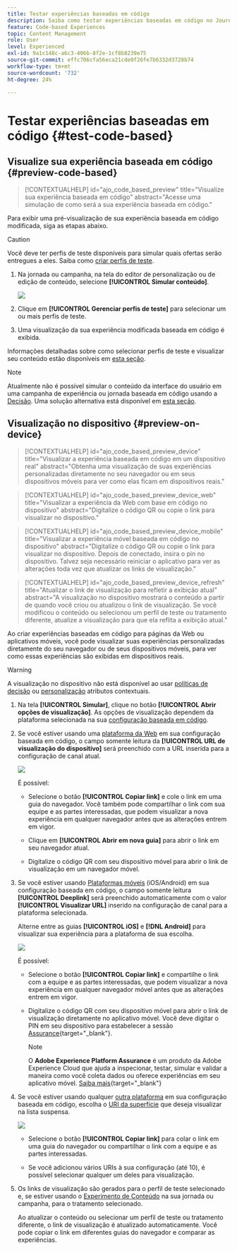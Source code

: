 ```yaml
---
title: Testar experiências baseadas em código
description: Saiba como testar experiências baseadas em código no Journey Optimizer
feature: Code-based Experiences
topic: Content Management
role: User
level: Experienced
exl-id: 9a1c148c-a6c3-406b-8f2e-1cf8b8239e75
source-git-commit: effc706cfa56eca21cde0f26fe7b6332d3728b74
workflow-type: tm+mt
source-wordcount: '732'
ht-degree: 24%

---
```


# Testar experiências baseadas em código {#test-code-based}

## Visualize sua experiência baseada em código {#preview-code-based}

>[!CONTEXTUALHELP]
>id="ajo_code_based_preview"
>title="Visualize sua experiência baseada em código"
>abstract="Acesse uma simulação de como será a sua experiência baseada em código."

Para exibir uma pré-visualização de sua experiência baseada em código modificada, siga as etapas abaixo.

>[!CAUTION]
>
>Você deve ter perfis de teste disponíveis para simular quais ofertas serão entregues a eles. Saiba como [criar perfis de teste](../audience/creating-test-profiles.md).

1. Na jornada ou campanha, na tela do editor de personalização ou de edição de conteúdo, selecione **[!UICONTROL Simular conteúdo]**.

   ![](assets/code-based-campaign-simulate.png)

1. Clique em **[!UICONTROL Gerenciar perfis de teste]** para selecionar um ou mais perfis de teste.

1. Uma visualização da sua experiência modificada baseada em código é exibida.

Informações detalhadas sobre como selecionar perfis de teste e visualizar seu conteúdo estão disponíveis em [esta seção](../content-management/preview.md).

>[!NOTE]
>
>Atualmente não é possível simular o conteúdo da interface do usuário em uma campanha de experiência ou jornada baseada em código usando a [Decisão](../experience-decisioning/gs-experience-decisioning.md). Uma solução alternativa está disponível em [esta seção](../experience-decisioning/create-decision.md#test-and-publish).


## Visualização no dispositivo {#preview-on-device}

>[!CONTEXTUALHELP]
>id="ajo_code_based_preview_device"
>title="Visualizar a experiência baseada em código em um dispositivo real"
>abstract="Obtenha uma visualização de suas experiências personalizadas diretamente no seu navegador ou em seus dispositivos móveis para ver como elas ficam em dispositivos reais."

>[!CONTEXTUALHELP]
>id="ajo_code_based_preview_device_web"
>title="Visualizar a experiência da Web com base em código no dispositivo"
>abstract="Digitalize o código QR ou copie o link para visualizar no dispositivo."

>[!CONTEXTUALHELP]
>id="ajo_code_based_preview_device_mobile"
>title="Visualizar a experiência móvel baseada em código no dispositivo"
>abstract="Digitalize o código QR ou copie o link para visualizar no dispositivo. Depois de conectado, insira o pin no dispositivo. Talvez seja necessário reiniciar o aplicativo para ver as alterações toda vez que atualizar os links de visualização."

>[!CONTEXTUALHELP]
>id="ajo_code_based_preview_device_refresh"
>title="Atualizar o link de visualização para refletir a exibição atual"
>abstract="A visualização no dispositivo mostrará o conteúdo a partir de quando você criou ou atualizou o link de visualização. Se você modificou o conteúdo ou selecionou um perfil de teste ou tratamento diferente, atualize a visualização para que ela reflita a exibição atual."

Ao criar experiências baseadas em código para páginas da Web ou aplicativos móveis, você pode visualizar suas experiências personalizadas diretamente do seu navegador ou de seus dispositivos móveis, para ver como essas experiências são exibidas em dispositivos reais.

>[!WARNING]
>
>A visualização no dispositivo não está disponível ao usar [políticas de decisão](../experience-decisioning/create-decision.md) ou [personalização](../personalization/personalization-build-expressions.md) atributos contextuais.

1. Na tela **[!UICONTROL Simular]**, clique no botão **[!UICONTROL Abrir opções de visualização]**. As opções de visualização dependem da plataforma selecionada na sua [configuração baseada em código](code-based-configuration.md#create-code-based-configuration).

1. Se você estiver usando uma [plataforma da Web](code-based-configuration.md#web) em sua configuração baseada em código, o campo somente leitura da **[!UICONTROL URL de visualização do dispositivo]** será preenchido com a URL inserida para a configuração de canal atual.

   ![](assets/preview-on-device-web.png)

   É possível:

   * Selecione o botão **[!UICONTROL Copiar link]** e cole o link em uma guia do navegador. Você também pode compartilhar o link com sua equipe e as partes interessadas, que podem visualizar a nova experiência em qualquer navegador antes que as alterações entrem em vigor.

   * Clique em **[!UICONTROL Abrir em nova guia]** para abrir o link em seu navegador atual.

   * Digitalize o código QR com seu dispositivo móvel para abrir o link de visualização em um navegador móvel.

1. Se você estiver usando [Plataformas móveis](code-based-configuration.md#mobile) (iOS/Android) em sua configuração baseada em código, o campo somente leitura **[!UICONTROL Deeplink]** será preenchido automaticamente com o valor **[!UICONTROL Visualizar URL]** inserido na configuração de canal para a plataforma selecionada.

   Alterne entre as guias **[!UICONTROL iOS]** e **[!DNL Android]** para visualizar sua experiência para a plataforma de sua escolha.

   ![](assets/preview-on-device-mobile.png)

   É possível:

   * Selecione o botão **[!UICONTROL Copiar link]** e compartilhe o link com a equipe e as partes interessadas, que podem visualizar a nova experiência em qualquer navegador móvel antes que as alterações entrem em vigor.

   * Digitalize o código QR com seu dispositivo móvel para abrir o link de visualização diretamente no aplicativo móvel. Você deve digitar o PIN em seu dispositivo para estabelecer a sessão [Assurance](https://experienceleague.adobe.com/pt-br/docs/experience-platform/assurance/tutorials/implement-assurance){target="_blank"}.

     >[!NOTE]
     >
     >O **Adobe Experience Platform Assurance** é um produto da Adobe Experience Cloud que ajuda a inspecionar, testar, simular e validar a maneira como você coleta dados ou oferece experiências em seu aplicativo móvel. [Saiba mais](https://experienceleague.adobe.com/pt-br/docs/experience-platform/assurance/home){target="_blank"}

1. Se você estiver usando qualquer [outra plataforma](code-based-configuration.md#other) em sua configuração baseada em código, escolha o [URI da superfície](code-based-surface.md#surface-uri) que deseja visualizar na lista suspensa.

   ![](assets/preview-on-device-other.png)

   * Selecione o botão **[!UICONTROL Copiar link]** para colar o link em uma guia do navegador ou compartilhar o link com a equipe e as partes interessadas.

   * Se você adicionou vários URIs à sua configuração (até 10), é possível selecionar qualquer um deles para visualização.

1. Os links de visualização são gerados para o perfil de teste selecionado e, se estiver usando o [Experimento de Conteúdo](../content-management/content-experiment.md) na sua jornada ou campanha, para o tratamento selecionado.

   <!--If you have modified the content or selected a different treatment or test profile, scroll down to the bottom of the **[!UICONTROL Preview on device]** pop-up and click **[!UICONTROL Refresh preview link]** to reflect the current state.

   ![](assets/preview-on-device-refresh.png)-->

   <!--When creating a content experiment, you need to select a given treatment and click the **[!UICONTROL Simulate content]** button to obtain the link corresponding to that treatment, then select another treatment, click the **[!UICONTROL Simulate content]** button to obtain a new preview link, and so on.-->

   Ao atualizar o conteúdo ou selecionar um perfil de teste ou tratamento diferente, o link de visualização é atualizado automaticamente. Você pode copiar o link em diferentes guias do navegador e comparar as experiências.
